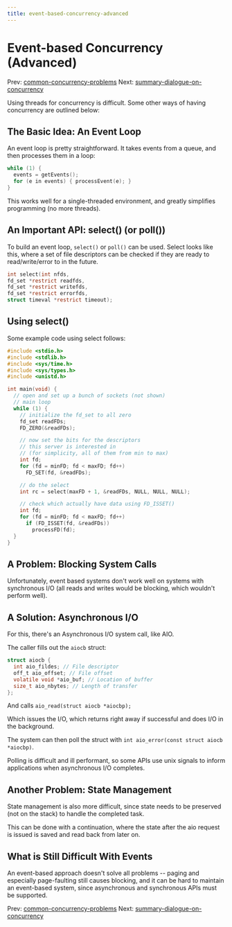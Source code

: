 ```yaml
---
title: event-based-concurrency-advanced
---
```


# Event-based Concurrency (Advanced)

Prev:
[common-concurrency-problems](common-concurrency-problems.md)
Next:
[summary-dialogue-on-concurrency](summary-dialogue-on-concurrency.md)

Using threads for concurrency is difficult. Some other ways of having
concurrency are outlined below:

## The Basic Idea: An Event Loop

An event loop is pretty straightforward. It takes events from a queue,
and then processes them in a loop:

```c
while (1) {
  events = getEvents();
  for (e in events) { processEvent(e); }
}
```

This works well for a single-threaded environment, and greatly
simplifies programming (no more threads).

## An Important API: select() (or poll())

To build an event loop, `select()` or `poll()` can be used. Select looks
like this, where a set of file descriptors can be checked if they are
ready to read/write/error to in the future.

```c
int select(int nfds,
fd_set *restrict readfds,
fd_set *restrict writefds,
fd_set *restrict errorfds,
struct timeval *restrict timeout);
```

## Using select()

Some example code using select follows:

```c
#include <stdio.h>
#include <stdlib.h>
#include <sys/time.h>
#include <sys/types.h>
#include <unistd.h>

int main(void) {
  // open and set up a bunch of sockets (not shown)
  // main loop
  while (1) {
    // initialize the fd_set to all zero
    fd_set readFDs;
    FD_ZERO(&readFDs);

    // now set the bits for the descriptors
    // this server is interested in
    // (for simplicity, all of them from min to max)
    int fd;
    for (fd = minFD; fd < maxFD; fd++)
      FD_SET(fd, &readFDs);

    // do the select
    int rc = select(maxFD + 1, &readFDs, NULL, NULL, NULL);

    // check which actually have data using FD_ISSET()
    int fd;
    for (fd = minFD; fd < maxFD; fd++)
      if (FD_ISSET(fd, &readFDs))
        processFD(fd);
  }
}
```

## A Problem: Blocking System Calls

Unfortunately, event based systems don't work well on systems with
synchronous I/O (all reads and writes would be blocking, which wouldn't
perform well).

## A Solution: Asynchronous I/O

For this, there's an Asynchronous I/O system call, like AIO.

The caller fills out the `aiocb` struct:

```c
struct aiocb {
  int aio_fildes; // File descriptor
  off_t aio_offset; // File offset
  volatile void *aio_buf; // Location of buffer
  size_t aio_nbytes; // Length of transfer
};
```

And calls `aio_read(struct aiocb *aiocbp);`

Which issues the I/O, which returns right away if successful and does
I/O in the background.

The system can then poll the struct with `int aio_error(const struct
aiocb *aiocbp)`.

Polling is difficult and ill performant, so some APIs use unix
signals to inform applications when asynchronous I/O completes.

## Another Problem: State Management

State management is also more difficult, since state needs to be
preserved (not on the stack) to handle the completed task.

This can be done with a continuation, where the state after the aio
request is issued is saved and read back from later on.

## What is Still Difficult With Events

An event-based approach doesn't solve all problems -- paging and
especially page-faulting still causes blocking, and it can be hard to
maintain an event-based system, since asynchronous and synchronous APIs
must be supported.

Prev:
[common-concurrency-problems](common-concurrency-problems.md)
Next:
[summary-dialogue-on-concurrency](summary-dialogue-on-concurrency.md)
